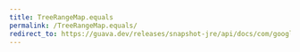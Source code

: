 ```yaml
---
title: TreeRangeMap.equals
permalink: /TreeRangeMap.equals/
redirect_to: https://guava.dev/releases/snapshot-jre/api/docs/com/google/common/collect/TreeRangeMap.html#equals-java.lang.Object-
---
```

